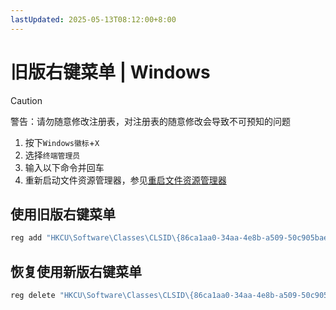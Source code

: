 ```yaml
---
lastUpdated: 2025-05-13T08:12:00+8:00
---
```


# 旧版右键菜单 | Windows

> [!CAUTION]
> 警告：请勿随意修改注册表，对注册表的随意修改会导致不可预知的问题

1. 按下`Windows徽标`+`X`
2. 选择`终端管理员`
3. 输入以下命令并回车
4. 重新启动文件资源管理器，参见[重启文件资源管理器](/Windows/RestartFileExplorer)

## 使用旧版右键菜单

```powershell
reg add "HKCU\Software\Classes\CLSID\{86ca1aa0-34aa-4e8b-a509-50c905bae2a2}\InprocServer32" /f /ve
```

## 恢复使用新版右键菜单

```powershell
reg delete "HKCU\Software\Classes\CLSID\{86ca1aa0-34aa-4e8b-a509-50c905bae2a2}" /f
```

